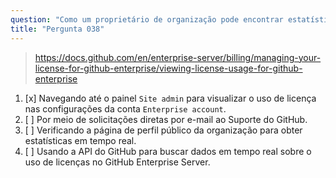 ```yaml
---
question: "Como um proprietário de organização pode encontrar estatísticas sobre o uso de licenças no GitHub Enterprise Server?"
title: "Pergunta 038"
---
```


> https://docs.github.com/en/enterprise-server/billing/managing-your-license-for-github-enterprise/viewing-license-usage-for-github-enterprise
1. [x] Navegando até o painel `Site admin` para visualizar o uso de licença nas configurações da conta `Enterprise account`.
1. [ ] Por meio de solicitações diretas por e-mail ao Suporte do GitHub.
1. [ ] Verificando a página de perfil público da organização para obter estatísticas em tempo real.
1. [ ] Usando a API do GitHub para buscar dados em tempo real sobre o uso de licenças no GitHub Enterprise Server.

